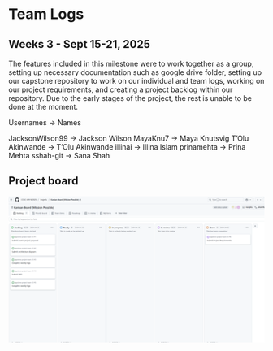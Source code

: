 # Team Logs

## Weeks 3 - Sept 15-21, 2025
The features included in this milestone were to work together as a group, setting up necessary documentation such as google drive folder, setting up our capstone repository to work on our individual and team logs, working on our project requirements, and creating a project backlog within our repository. Due to the early stages of the project, the rest is unable to be done at the moment. 


Usernames -> Names

JacksonWilson99 -> Jackson Wilson
MayaKnu7 -> Maya Knutsvig
T’Olu Akinwande -> T’Olu Akinwande 
illinai -> Illina Islam
prinamehta -> Prina Mehta
sshah-git -> Sana Shah

## Project board
![alt text](../week1TeamLog.png)